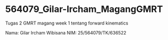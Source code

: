 # 564079_Gilar-Ircham_MagangGMRT
Tugas 2 GMRT magang week 1 tentang forward kinematics

Nama: Gilar Ircham Wibisana
NIM: 25/564079/TK/636522
